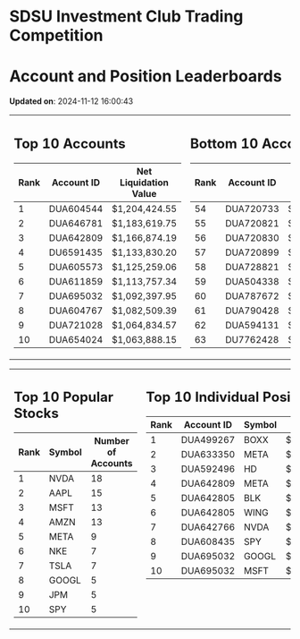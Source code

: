 # SDSU Investment Club Trading Competition 
 # Account and Position Leaderboards

**Updated on**: 2024-11-12 16:00:43

<table><tr><td valign="top">

## Top 10 Accounts
| Rank | Account ID | Net Liquidation Value |
|------|------------|-----------------------|
| 1 | DUA604544 | $1,204,424.55 |
| 2 | DUA646781 | $1,183,619.75 |
| 3 | DUA642809 | $1,166,874.19 |
| 4 | DU6591435 | $1,133,830.20 |
| 5 | DUA605573 | $1,125,259.06 |
| 6 | DUA611859 | $1,113,757.34 |
| 7 | DUA695032 | $1,092,397.95 |
| 8 | DUA604767 | $1,082,509.39 |
| 9 | DUA721028 | $1,064,834.57 |
| 10 | DUA654024 | $1,063,888.15 |

</td><td valign="top">

## Bottom 10 Accounts
| Rank | Account ID | Net Liquidation Value |
|------|------------|-----------------------|
| 54 | DUA720733 | $1,006,179.98 |
| 55 | DUA720821 | $1,006,179.98 |
| 56 | DUA720830 | $1,006,179.98 |
| 57 | DUA720899 | $1,006,179.98 |
| 58 | DUA728821 | $1,005,821.15 |
| 59 | DUA504338 | $1,005,326.15 |
| 60 | DUA787672 | $1,004,983.69 |
| 61 | DUA790428 | $1,004,983.69 |
| 62 | DUA594131 | $1,000,375.83 |
| 63 | DU7762428 | $995,611.54 |

</td></tr></table>

<table><tr><td valign="top">

## Top 10 Popular Stocks
| Rank | Symbol | Number of Accounts |
|------|--------|--------------------|
| 1 | NVDA | 18 |
| 2 | AAPL | 15 |
| 3 | MSFT | 13 |
| 4 | AMZN | 13 |
| 5 | META | 9 |
| 6 | NKE | 7 |
| 7 | TSLA | 7 |
| 8 | GOOGL | 5 |
| 9 | JPM | 5 |
| 10 | SPY | 5 |

</td><td valign="top">

## Top 10 Individual Positions
| Rank | Account ID | Symbol | Cost | Total Value |
|------|------------|--------|-----------|-------------|
| 1 | DUA499267 | BOXX | $599,207.78 | $599,207.78 |
| 2 | DUA633350 | META | $466,298.04 | $466,298.04 |
| 3 | DUA592496 | HD | $218,226.53 | $218,226.53 |
| 4 | DUA642809 | META | $198,529.77 | $198,529.77 |
| 5 | DUA642805 | BLK | $198,481.01 | $198,481.01 |
| 6 | DUA642805 | WING | $198,339.03 | $198,339.03 |
| 7 | DUA642766 | NVDA | $195,171.67 | $195,171.67 |
| 8 | DUA608435 | SPY | $171,717.02 | $171,717.02 |
| 9 | DUA695032 | GOOGL | $170,066.26 | $170,066.26 |
| 10 | DUA695032 | MSFT | $150,001.76 | $150,001.76 |

</td></tr></table>
